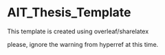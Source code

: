 # AIT_Thesis_Template

This template is created using overleaf/sharelatex

please, ignore the warning from hyperref at this time.